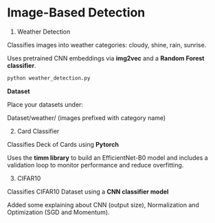 # Image-Based Detection

1. Weather Detection

Classifies images into weather categories: cloudy, shine, rain, sunrise.

Uses pretrained CNN embeddings via **img2vec** and a **Random Forest classifier**.

```bash
python weather_detection.py
```


**Dataset**

Place your datasets under:

Dataset/weather/ (images prefixed with category name)

2. Card Classifier

Classifies Deck of Cards using **Pytorch**

Uses the **timm library** to build an EfficientNet-B0 model and includes a validation loop to monitor performance and reduce overfitting.


3. CIFAR10

Classifies CIFAR10 Dataset using a **CNN classifier model**

Added some explaining about CNN (output size), Normalization and Optimization (SGD and Momentum).
